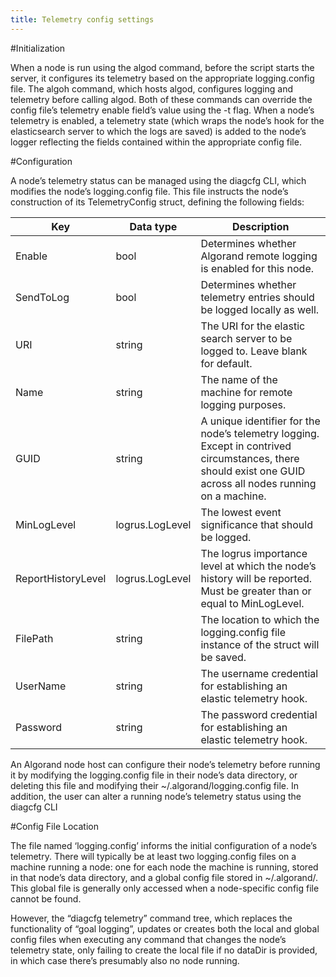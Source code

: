 ```yaml
---
title: Telemetry config settings
---
```



#Initialization

When a node is run using the algod command, before the script starts the server, it configures its telemetry based on the appropriate logging.config file. The algoh command, which hosts algod, configures logging and telemetry before calling algod. Both of these commands can override the config file’s telemetry enable field’s value using the -t flag.
When a node’s telemetry is enabled, a telemetry state (which wraps the node’s hook for the elasticsearch server to which the logs are saved) is added to the node’s logger reflecting the fields contained within the appropriate config file.

#Configuration

A node’s telemetry status can be managed using the diagcfg CLI, which modifies the node’s logging.config file. This file instructs the node’s construction of its TelemetryConfig struct, defining the following fields:

| Key | Data type | Description |
| --- | --------- | ----------- |
| Enable | bool | Determines whether Algorand remote logging is enabled for this node. |
| SendToLog | bool | Determines whether telemetry entries should be logged locally as well. |
| URI | string | The URI for the elastic search server to be logged to. Leave blank for default. |
| Name | string | The name of the machine for remote logging purposes. |
| GUID | string | A unique identifier for the node’s telemetry logging. Except in contrived circumstances, there should exist one GUID across all nodes running on a machine. |
| MinLogLevel | logrus.LogLevel | The lowest event significance that should be logged. |
| ReportHistoryLevel | logrus.LogLevel | The logrus importance level at which the node’s history will be reported. Must be greater than or equal to MinLogLevel. |
| FilePath | string | The location to which the logging.config file instance of the struct will be saved. |
| UserName | string | The username credential for establishing an elastic telemetry hook. |
| Password | string | The password credential for establishing an elastic telemetry hook. |

An Algorand node host can configure their node’s telemetry before running it by modifying the logging.config file in their node’s data directory, or deleting this file and modifying their ~/.algorand/logging.config file. In addition, the user can alter a running node’s telemetry status using the diagcfg CLI

#Config File Location

The file named ‘logging.config’ informs the initial configuration of a node’s telemetry. There will typically be at least two logging.config files on a machine running a node: one for each node the machine is running, stored in that node’s data directory, and a global config file stored in ~/.algorand/. This global file is generally only accessed when a node-specific config file cannot be found.

However, the “diagcfg telemetry” command tree, which replaces the functionality of “goal logging”, updates or creates both the local and global config files when executing any command that changes the node’s telemetry state, only failing to create the local file if no dataDir is provided, in which case there’s presumably also no node running.